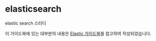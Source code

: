 # elasticsearch
elastic search 스터디



  이 가이드북에 있는 대부분의 내용은 [Elastic 가이드북](https://esbook.kimjmin.net/)를 참고하여 작성되었습니다.
